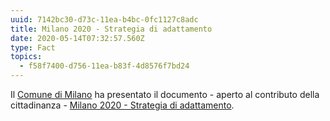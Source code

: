 ```yaml
---
uuid: 7142bc30-d73c-11ea-b4bc-0fc1127c8adc
title: Milano 2020 - Strategia di adattamento
date: 2020-05-14T07:32:57.560Z
type: Fact
topics:
  - f58f7400-d756-11ea-b83f-4d8576f7bd24
---
```

Il [Comune di Milano](/groups/comune-di-milano) ha presentato il documento - aperto al contributo della cittadinanza -  [Milano 2020 - Strategia di adattamento](../../static/media/events/7142bc30-d73c-11ea-b4bc-0fc1127c8adc/milano-2020-strategia-di-adattamento.pdf).
